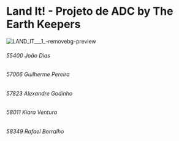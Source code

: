 # Land It! - Projeto de ADC by The Earth Keepers

![LAND_IT___1_-removebg-preview](https://user-images.githubusercontent.com/72753255/167316311-fe28c8f3-874f-4f73-8d5d-8c9881dbb102.png)


<h6>55400 João Dias</h6>
<h6>57066 Guilherme Pereira</h6>
<h6>57823 Alexandre Godinho</h6>
<h6>58011 Kiara Ventura</h6>
<h6>58349 Rafael Borralho</h6>


